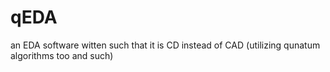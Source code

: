 # qEDA
 an EDA software witten such that it is CD instead of CAD (utilizing qunatum algorithms too and such)
